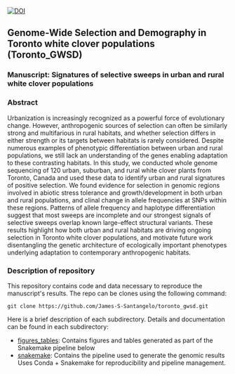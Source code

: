 [![DOI](https://zenodo.org/badge/DOI/10.5281/zenodo.14014248.svg)](https://doi.org/10.5281/zenodo.14014248)

## Genome-Wide Selection and Demography in Toronto white clover populations (Toronto_GWSD) 

### Manuscript: Signatures of selective sweeps in urban and rural white clover populations

### Abstract

Urbanization is increasingly recognized as a powerful force of evolutionary
change. However, anthropogenic sources of selection can often be similarly
strong and multifarious in rural habitats, and whether selection differs in
either strength or its targets between habitats is rarely considered. Despite
numerous examples of phenotypic differentiation between urban and rural
populations, we still lack an understanding of the genes enabling adaptation to
these contrasting habitats. In this study, we conducted whole genome sequencing
of 120 urban, suburban, and rural white clover plants from Toronto, Canada and
used these data to identify urban and rural signatures of positive selection. We
found evidence for selection in genomic regions involved in abiotic stress
tolerance and growth/development in both urban and rural populations, and clinal
change in allele frequencies at SNPs within these regions. Patterns of allele
frequency and haplotype differentiation suggest that most sweeps are incomplete
and our strongest signals of selective sweeps overlap known large-effect
structural variants. These results highlight how both urban and rural habitats
are driving ongoing selection in Toronto white clover populations, and motivate
future work disentangling the genetic architecture of ecologically important
phenotypes underlying adaptation to contemporary anthropogenic habitats.

### Description of repository

This repository contains code and data necessary to reproduce the manuscript's
results. The repo can be clones using the following command:

`git clone https://github.com/James-S-Santangelo/toronto_gwsd.git`

Here is a brief description of each subdirectory. Details and documentation can
be found in each subdirectory:

- [figures_tables](./figures_tables): Contains figures and tables generated as
  part of the Snakemake pipeline below
- [snakemake](./snakemake): Contains the pipeline used to generate the genomic
  results Uses Conda + Snakemake for reproducibility and pipeline management. 
